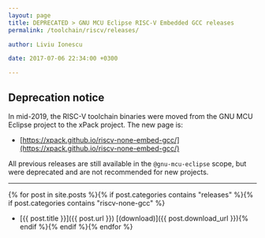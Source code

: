 ```yaml
---
layout: page
title: DEPRECATED > GNU MCU Eclipse RISC-V Embedded GCC releases
permalink: /toolchain/riscv/releases/

author: Liviu Ionescu

date: 2017-07-06 22:34:00 +0300

---
```


## Deprecation notice

In mid-2019, the RISC-V toolchain binaries were moved from the GNU MCU Eclipse
project to the xPack project. The new page is:

* [https://xpack.github.io/riscv-none-embed-gcc/](https://xpack.github.io/riscv-none-embed-gcc/)

All previous releases are still available in the `@gnu-mcu-eclipse` scope,
but were deprecated and are not recommended for new projects.

___

{% for post in site.posts %}{% if post.categories contains "releases" %}{% if post.categories contains "riscv-none-gcc" %}
* [{{ post.title }}]({{ post.url }}) [(download)]({{ post.download_url }}){% endif %}{% endif %}{% endfor %}
